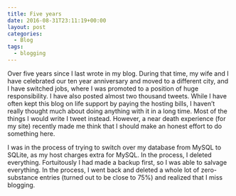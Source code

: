 ```yaml
---
title: Five years
date: 2016-08-31T23:11:19+00:00
layout: post
categories:
  - Blog
tags:
  - blogging
---
```

Over five years since I last wrote in my blog. During that time, my wife and I have celebrated our ten year anniversary and moved to a different city, and I have switched jobs, where I was promoted to a position of huge responsibility. I have also posted almost two thousand tweets. While I have often kept this blog on life support by paying the hosting bills, I haven&#8217;t really thought much about doing anything with it in a long time. Most of the things I would write I tweet instead. However, a near death experience (for my site) recently made me think that I should make an honest effort to do something here.

I was in the process of trying to switch over my database from MySQL to SQLite, as my host charges extra for MySQL. In the process, I deleted everything. Fortuitously I had made a backup first, so I was able to salvage everything. In the process, I went back and deleted a whole lot of zero-substance entries (turned out to be close to 75%) and realized that I miss blogging.